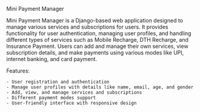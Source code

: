 Mini Payment Manager

  Mini Payment Manager is a Django-based web application designed to manage various services and subscriptions for users. It provides functionality for user authentication, managing user profiles, and handling different types of services such as Mobile Recharge, DTH Recharge, and Insurance Payment. Users can add and manage their own services, view subscription details, and make payments using various modes like UPI, internet banking, and card payment.

Features:

    - User registration and authentication
    - Manage user profiles with details like name, email, age, and gender
    - Add, view, and manage services and subscriptions
    - Different payment modes support
    - User-friendly interface with responsive design
